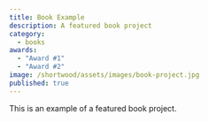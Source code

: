 ```yaml
---
title: Book Example
description: A featured book project
category:
  - books
awards:
  - "Award #1"
  - "Award #2"
image: /shortwood/assets/images/book-project.jpg
published: true
---
```

This is an example of a featured book project.
